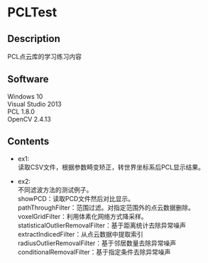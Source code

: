# PCLTest

## Description
PCL点云库的学习练习内容

## Software
Windows 10  
Visual Studio 2013  
PCL 1.8.0  
OpenCV 2.4.13

## Contents
* ex1:  
读取CSV文件，根据参数畸变矫正，转世界坐标系后PCL显示结果。

* ex2:  
不同滤波方法的测试例子。  
showPCD：读取PCD文件然后对比显示。  
pathThroughFilter：范围过滤。对指定范围外的点云数据删除。  
voxelGridFilter：利用体素化网络方式降采样。  
statisticalOutlierRemovalFilter：基于距离统计去除异常噪声  
extractIndicedFilter：从点云数据中提取索引  
radiusOutlierRemovalFilter：基于邻居数量去除异常噪声  
conditionalRemovalFilter：基于指定条件去除异常噪声  
